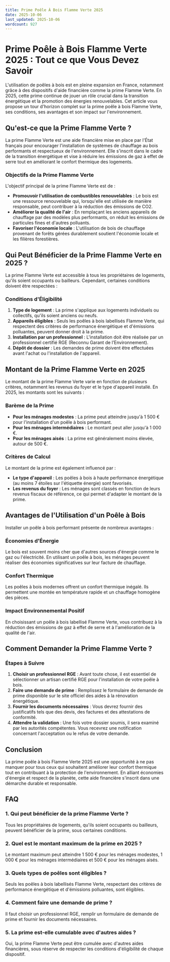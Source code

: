 ```yaml
---
title: Prime Poêle À Bois Flamme Verte 2025
date: 2025-10-06
last_updated: 2025-10-06
wordcount: 927
---
```


# Prime Poêle à Bois Flamme Verte 2025 : Tout ce que Vous Devez Savoir

L'utilisation de poêles à bois est en pleine expansion en France, notamment grâce à des dispositifs d'aide financière comme la prime Flamme Verte. En 2025, cette prime continue de jouer un rôle crucial dans la transition énergétique et la promotion des énergies renouvelables. Cet article vous propose un tour d'horizon complet sur la prime poêle à bois Flamme Verte, ses conditions, ses avantages et son impact sur l'environnement.

## Qu'est-ce que la Prime Flamme Verte ?

La prime Flamme Verte est une aide financière mise en place par l'État français pour encourager l'installation de systèmes de chauffage au bois performants et respectueux de l'environnement. Elle s'inscrit dans le cadre de la transition énergétique et vise à réduire les émissions de gaz à effet de serre tout en améliorant le confort thermique des logements.

### Objectifs de la Prime Flamme Verte

L'objectif principal de la prime Flamme Verte est de :

- **Promouvoir l'utilisation de combustibles renouvelables** : Le bois est une ressource renouvelable qui, lorsqu'elle est utilisée de manière responsable, peut contribuer à la réduction des émissions de CO2.
- **Améliorer la qualité de l'air** : En remplaçant les anciens appareils de chauffage par des modèles plus performants, on réduit les émissions de particules fines et d'autres polluants.
- **Favoriser l'économie locale** : L'utilisation de bois de chauffage provenant de forêts gérées durablement soutient l'économie locale et les filières forestières.

## Qui Peut Bénéficier de la Prime Flamme Verte en 2025 ?

La prime Flamme Verte est accessible à tous les propriétaires de logements, qu'ils soient occupants ou bailleurs. Cependant, certaines conditions doivent être respectées :

### Conditions d'Éligibilité

1. **Type de logement** : La prime s'applique aux logements individuels ou collectifs, qu'ils soient anciens ou neufs.
2. **Appareils éligibles** : Seuls les poêles à bois labellisés Flamme Verte, qui respectent des critères de performance énergétique et d'émissions polluantes, peuvent donner droit à la prime.
3. **Installation par un professionnel** : L'installation doit être réalisée par un professionnel certifié RGE (Reconnu Garant de l’Environnement).
4. **Dépôt de dossier** : Les demandes de prime doivent être effectuées avant l'achat ou l'installation de l'appareil.

## Montant de la Prime Flamme Verte en 2025

Le montant de la prime Flamme Verte varie en fonction de plusieurs critères, notamment les revenus du foyer et le type d'appareil installé. En 2025, les montants sont les suivants :

### Barème de la Prime

- **Pour les ménages modestes** : La prime peut atteindre jusqu'à 1 500 € pour l'installation d'un poêle à bois performant.
- **Pour les ménages intermédiaires** : Le montant peut aller jusqu'à 1 000 €.
- **Pour les ménages aisés** : La prime est généralement moins élevée, autour de 500 €.

### Critères de Calcul

Le montant de la prime est également influencé par :

- **Le type d'appareil** : Les poêles à bois à haute performance énergétique (au moins 7 étoiles sur l'étiquette énergie) sont favorisés.
- **Les revenus du foyer** : Les ménages sont classés en fonction de leurs revenus fiscaux de référence, ce qui permet d'adapter le montant de la prime.

## Avantages de l'Utilisation d'un Poêle à Bois

Installer un poêle à bois performant présente de nombreux avantages :

### Économies d'Énergie

Le bois est souvent moins cher que d'autres sources d'énergie comme le gaz ou l'électricité. En utilisant un poêle à bois, les ménages peuvent réaliser des économies significatives sur leur facture de chauffage.

### Confort Thermique

Les poêles à bois modernes offrent un confort thermique inégalé. Ils permettent une montée en température rapide et un chauffage homogène des pièces.

### Impact Environnemental Positif

En choisissant un poêle à bois labellisé Flamme Verte, vous contribuez à la réduction des émissions de gaz à effet de serre et à l'amélioration de la qualité de l'air.

## Comment Demander la Prime Flamme Verte ?

### Étapes à Suivre

1. **Choisir un professionnel RGE** : Avant toute chose, il est essentiel de sélectionner un artisan certifié RGE pour l'installation de votre poêle à bois.
2. **Faire une demande de prime** : Remplissez le formulaire de demande de prime disponible sur le site officiel des aides à la rénovation énergétique.
3. **Fournir les documents nécessaires** : Vous devrez fournir des justificatifs tels que des devis, des factures et des attestations de conformité.
4. **Attendre la validation** : Une fois votre dossier soumis, il sera examiné par les autorités compétentes. Vous recevrez une notification concernant l'acceptation ou le refus de votre demande.

## Conclusion

La prime poêle à bois Flamme Verte 2025 est une opportunité à ne pas manquer pour tous ceux qui souhaitent améliorer leur confort thermique tout en contribuant à la protection de l'environnement. En alliant économies d'énergie et respect de la planète, cette aide financière s'inscrit dans une démarche durable et responsable.

## FAQ

### 1. Qui peut bénéficier de la prime Flamme Verte ?

Tous les propriétaires de logements, qu'ils soient occupants ou bailleurs, peuvent bénéficier de la prime, sous certaines conditions.

### 2. Quel est le montant maximum de la prime en 2025 ?

Le montant maximum peut atteindre 1 500 € pour les ménages modestes, 1 000 € pour les ménages intermédiaires et 500 € pour les ménages aisés.

### 3. Quels types de poêles sont éligibles ?

Seuls les poêles à bois labellisés Flamme Verte, respectant des critères de performance énergétique et d'émissions polluantes, sont éligibles.

### 4. Comment faire une demande de prime ?

Il faut choisir un professionnel RGE, remplir un formulaire de demande de prime et fournir les documents nécessaires.

### 5. La prime est-elle cumulable avec d'autres aides ?

Oui, la prime Flamme Verte peut être cumulée avec d'autres aides financières, sous réserve de respecter les conditions d'éligibilité de chaque dispositif.